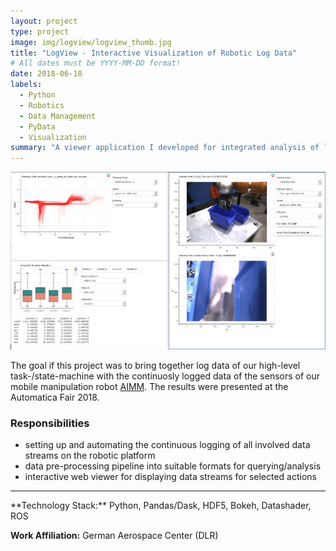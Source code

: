 ```yaml
---
layout: project
type: project
image: img/logview/logview_thumb.jpg
title: "LogView - Interactive Visualization of Robotic Log Data"
# All dates must be YYYY-MM-DD format!
date: 2018-06-18
labels:
  - Python
  - Robotics
  - Data Management
  - PyData
  - Visualization
summary: "A viewer application I developed for integrated analysis of logged task-execution data with logged sensor data for our mobile manipulation platform."
---
```


<a href="https://raw.githubusercontent.com/SebastianRiedel/sebastianriedel.github.io/master/img/logview/logview.png" class="img-fluid">
  <img src="../img/logview/logview_small.jpg">
</a>

The goal if this project was to bring together log data of our high-level task-/state-machine with the continuosly logged data of the sensors of our mobile manipulation robot [AIMM](https://www.dlr.de/rm/en/desktopdefault.aspx/tabid-11409/#gallery/29194). The results were presented at the Automatica Fair 2018.

### Responsibilities
- setting up and automating the continuous logging of all involved data streams on the robotic platform
- data pre-processing pipeline into suitable formats for querying/analysis
- interactive web viewer for displaying data streams for selected actions

<hr>
**Technology Stack:** Python, Pandas/Dask, HDF5, Bokeh, Datashader, ROS

**Work Affiliation:** German Aerospace Center (DLR)
